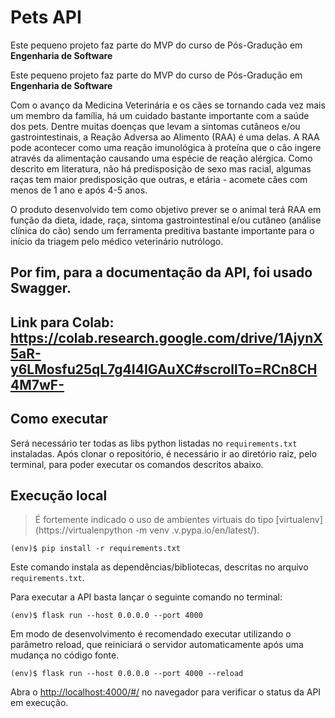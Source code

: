 # Pets API

Este pequeno projeto faz parte do MVP do curso de Pós-Gradução em **Engenharia de Software** 

Este pequeno projeto faz parte do MVP do curso de Pós-Gradução em **Engenharia de Software** 

Com o avanço da Medicina Veterinária e os cães se tornando cada vez mais um membro da família, há um cuidado bastante importante com a saúde dos pets. 
Dentre muitas doenças que levam a sintomas cutâneos e/ou gastrointestinais, a Reação Adversa ao Alimento (RAA) é uma delas. A RAA pode acontecer como uma reação imunológica à proteína que o cão ingere através da alimentação causando uma espécie de reação alérgica. Como descrito em literatura, não há predisposição de sexo mas racial, algumas raças tem maior predisposição que outras, e etária - acomete cães com menos de 1 ano e após 4-5 anos. 

O produto desenvolvido tem como objetivo prever se o animal terá RAA em função da dieta, idade, raça, sintoma gastrointestinal e/ou cutâneo (análise clínica do cão) sendo um ferramenta preditiva bastante importante para o início da triagem pelo médico veterinário nutrólogo. 

Por fim, para a documentação da API, foi usado Swagger.
---
## Link para Colab: https://colab.research.google.com/drive/1AjynX5aR-y6LMosfu25qL7g4I4IGAuXC#scrollTo=RCn8CH4M7wF-

## Como executar 

Será necessário ter todas as libs python listadas no `requirements.txt` instaladas.
Após clonar o repositório, é necessário ir ao diretório raiz, pelo terminal, para poder executar os comandos descritos abaixo.

## Execução local

> É fortemente indicado o uso de ambientes virtuais do tipo [virtualenv](https://virtualenpython -m venv .v.pypa.io/en/latest/).

```
(env)$ pip install -r requirements.txt
```

Este comando instala as dependências/bibliotecas, descritas no arquivo `requirements.txt`.

Para executar a API basta lançar o seguinte comando no terminal:

```
(env)$ flask run --host 0.0.0.0 --port 4000
```

Em modo de desenvolvimento é recomendado executar utilizando o parâmetro reload, que reiniciará o servidor
automaticamente após uma mudança no código fonte. 

```
(env)$ flask run --host 0.0.0.0 --port 4000 --reload
```

Abra o [http://localhost:4000/#/](http://localhost:4000/#/) no navegador para verificar o status da API em execução.

